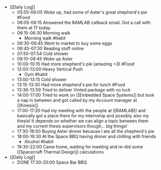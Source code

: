 - [[Daily Log]]
	- 05:55-06:05 Woke up, had some of Aster's great shepherd's pie #Food
	- 06:05-06:15 Answered the RAMLAB callback email. Got a call with them at 17 today.
	- 06:15-06:30 Morning walk
		- Morning walk #habit
	- 06:30-06:45 Went to market to buy some eggs
	- 06:45-07:30 Reading stuff online
	- 07:50-07:54 Cold shower
	- 08:10-08:45 Woke up Aster
	- 10:00-10:15 Had more shepherd's pie (amazing <3) #Food
	- 12:00-13:00 Heavy Vertical Push
		- Gym #habit
	- 13:00-13:15 Cold shower
	- 13:15-13:30 Had more shepherd's pie for lunch #Food
	- 13:36-13:59 Tried to deliver Vinted package with no luck
	- 14:00-17:00 Tried to work on [[Embedded Space Systems]] but took a nap in between and got called by my Account manager at [[Kinesis]]
	- 17:00-17:20 Had my meeting with the people at [[RAMLAB]] and basically got a place there for my internship and possibly also my thesis! It depends on whether we can align a topic between them and my current thesis supervisors though... big things!
	- 17:30-18:00 Buying Aster dinner because I ate all the shepherd's pie
	- 18:00-19:30 At the Space BBQ having dinner and chilling with friends
		- Alcohol #habit
	- 19:30-22:00 Came home, waiting for meeting and re-did some [[Spacecraft Thermal Design]] calculations
- [[Daily Log]]
	- DONE 17:30-20:00 Space Bar BBQ